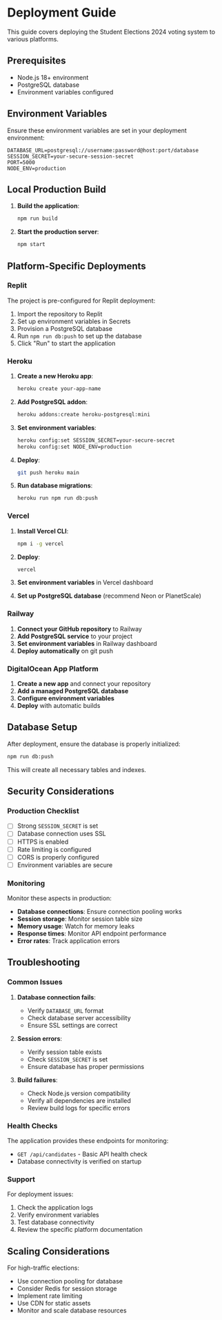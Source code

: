 # Deployment Guide

This guide covers deploying the Student Elections 2024 voting system to various platforms.

## Prerequisites

- Node.js 18+ environment
- PostgreSQL database
- Environment variables configured

## Environment Variables

Ensure these environment variables are set in your deployment environment:

```env
DATABASE_URL=postgresql://username:password@host:port/database
SESSION_SECRET=your-secure-session-secret
PORT=5000
NODE_ENV=production
```

## Local Production Build

1. **Build the application**:
   ```bash
   npm run build
   ```

2. **Start the production server**:
   ```bash
   npm start
   ```

## Platform-Specific Deployments

### Replit

The project is pre-configured for Replit deployment:

1. Import the repository to Replit
2. Set up environment variables in Secrets
3. Provision a PostgreSQL database
4. Run `npm run db:push` to set up the database
5. Click "Run" to start the application

### Heroku

1. **Create a new Heroku app**:
   ```bash
   heroku create your-app-name
   ```

2. **Add PostgreSQL addon**:
   ```bash
   heroku addons:create heroku-postgresql:mini
   ```

3. **Set environment variables**:
   ```bash
   heroku config:set SESSION_SECRET=your-secure-secret
   heroku config:set NODE_ENV=production
   ```

4. **Deploy**:
   ```bash
   git push heroku main
   ```

5. **Run database migrations**:
   ```bash
   heroku run npm run db:push
   ```

### Vercel

1. **Install Vercel CLI**:
   ```bash
   npm i -g vercel
   ```

2. **Deploy**:
   ```bash
   vercel
   ```

3. **Set environment variables** in Vercel dashboard
4. **Set up PostgreSQL database** (recommend Neon or PlanetScale)

### Railway

1. **Connect your GitHub repository** to Railway
2. **Add PostgreSQL service** to your project
3. **Set environment variables** in Railway dashboard
4. **Deploy automatically** on git push

### DigitalOcean App Platform

1. **Create a new app** and connect your repository
2. **Add a managed PostgreSQL database**
3. **Configure environment variables**
4. **Deploy** with automatic builds

## Database Setup

After deployment, ensure the database is properly initialized:

```bash
npm run db:push
```

This will create all necessary tables and indexes.

## Security Considerations

### Production Checklist

- [ ] Strong `SESSION_SECRET` is set
- [ ] Database connection uses SSL
- [ ] HTTPS is enabled
- [ ] Rate limiting is configured
- [ ] CORS is properly configured
- [ ] Environment variables are secure

### Monitoring

Monitor these aspects in production:

- **Database connections**: Ensure connection pooling works
- **Session storage**: Monitor session table size
- **Memory usage**: Watch for memory leaks
- **Response times**: Monitor API endpoint performance
- **Error rates**: Track application errors

## Troubleshooting

### Common Issues

1. **Database connection fails**:
   - Verify `DATABASE_URL` format
   - Check database server accessibility
   - Ensure SSL settings are correct

2. **Session errors**:
   - Verify session table exists
   - Check `SESSION_SECRET` is set
   - Ensure database has proper permissions

3. **Build failures**:
   - Check Node.js version compatibility
   - Verify all dependencies are installed
   - Review build logs for specific errors

### Health Checks

The application provides these endpoints for monitoring:

- `GET /api/candidates` - Basic API health check
- Database connectivity is verified on startup

### Support

For deployment issues:
1. Check the application logs
2. Verify environment variables
3. Test database connectivity
4. Review the specific platform documentation

## Scaling Considerations

For high-traffic elections:

- Use connection pooling for database
- Consider Redis for session storage
- Implement rate limiting
- Use CDN for static assets
- Monitor and scale database resources
